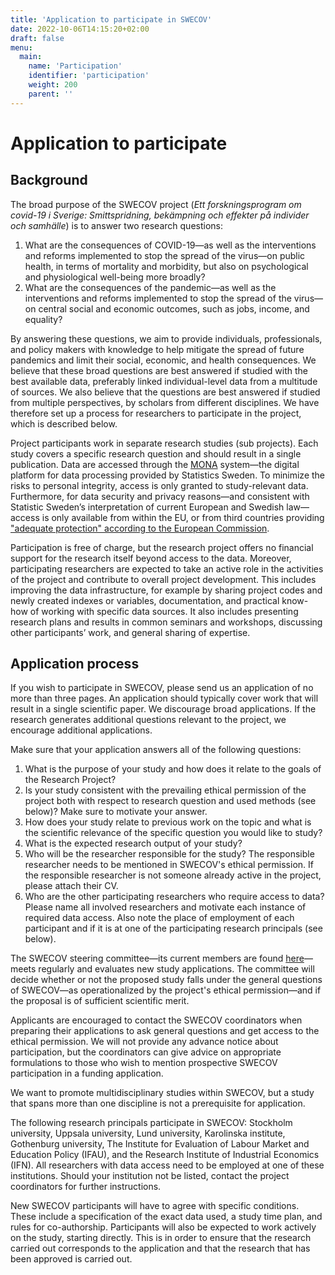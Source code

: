 ```yaml
---
title: 'Application to participate in SWECOV'
date: 2022-10-06T14:15:20+02:00
draft: false
menu:
  main:
    name: 'Participation'
    identifier: 'participation'
    weight: 200
    parent: ''
---
```


# Application to participate

## Background

The broad purpose of the SWECOV project (*Ett forskningsprogram om covid-19 i Sverige: Smittspridning, bekämpning och effekter på individer och samhälle*) is to answer two research questions:

  1. What are the consequences of COVID-19—as well as the interventions and reforms implemented to stop the spread of the virus—on public health, in terms of mortality and morbidity, but also on psychological and physiological well-being more broadly?
  2. What are the consequences of the pandemic—as well as the interventions and reforms implemented to stop the spread of the virus—on central social and economic outcomes, such as jobs, income, and equality?

By answering these questions, we aim to provide individuals, professionals, and policy makers with knowledge to help mitigate the spread of future pandemics and limit their social, economic, and health consequences. We believe that these broad questions are best answered if studied with the best available data, preferably linked individual-level data from a multitude of sources. We also believe that the questions are best answered if studied from multiple perspectives, by scholars from different disciplines. We have therefore set up a process for researchers to participate in the project, which is described below.

Project participants work in separate research studies (sub projects). Each study covers a specific research question and should result in a single publication. Data are accessed through the [MONA](https://www.scb.se/en/services/ordering-data-and-statistics/ordering-microdata/mona--statistics-swedens-platform-for-access-to-microdata/) system—the digital platform for data processing provided by Statistics Sweden. To minimize the risks to personal integrity, access is only granted to study-relevant data. Furthermore, for data security and privacy reasons—and consistent with Statistic Sweden’s interpretation of current European and Swedish law—access is only available from within the EU, or from third countries providing ["adequate protection" according to the European Commission](https://ec.europa.eu/info/law/law-topic/data-protection/international-dimension-data-protection/adequacy-decisions_en).

Participation is free of charge, but the research project offers no financial support for the research itself beyond access to the data. Moreover, participating researchers are expected to take an active role in the activities of the project and contribute to overall project development. This includes improving the data infrastructure, for example by sharing project codes and newly created indexes or variables, documentation, and practical know-how of working with specific data sources. It also includes presenting research plans and results in common seminars and workshops, discussing other participants’ work, and general sharing of expertise.

## Application process

If you wish to participate in SWECOV, please send us an application of no more than three pages. An application should typically cover work that will result in a single scientific paper. We discourage broad applications. If the research generates additional questions relevant to the project, we encourage additional applications.

Make sure that your application answers all of the following questions:

  1. What is the purpose of your study and how does it relate to the goals of the Research Project?
  2. Is your study consistent with the prevailing ethical permission of the project both with respect to research question and used methods (see below)? Make sure to motivate your answer.
  3. How does your study relate to previous work on the topic and what is the scientific relevance of the specific question you would like to study?
  4. What is the expected research output of your study?
  5. Who will be the researcher responsible for the study? The responsible researcher needs to be mentioned in SWECOV's ethical permission. If the responsible researcher is not someone already active in the project, please attach their CV.
  6. Who are the other participating researchers who require access to data? Please name all involved researchers and motivate each instance of required data access. Also note the place of employment of each participant and if it is at one of the participating research principals (see below).

The SWECOV steering committee—its current members are found [here](../aboutus/)—meets regularly and evaluates new study applications. The committee will decide whether or not the proposed study falls under the general questions of SWECOV—as operationalized by the project's ethical permission—and if the proposal is of sufficient scientific merit.

Applicants are encouraged to contact the SWECOV coordinators when preparing their applications to ask general questions and get access to the ethical permission. We will not provide any advance notice about participation, but the coordinators can give advice on appropriate formulations to those who wish to mention prospective SWECOV participation in a funding application.

We want to promote multidisciplinary studies within SWECOV, but a study that spans more than one discipline is not a prerequisite for application.

The following research principals participate in SWECOV: Stockholm university, Uppsala university, Lund university, Karolinska institute, Gothenburg university, The Institute for Evaluation of Labour Market and Education Policy (IFAU), and the Research Institute of Industrial Economics (IFN). All researchers with data access need to be employed at one of these institutions. Should your institution not be listed, contact the project coordinators for further instructions.

New SWECOV participants will have to agree with specific conditions. These include a specification of the exact data used, a study time plan, and rules for co-authorship. Participants will also be expected to work actively on the study, starting directly. This is in order to ensure that the research carried out corresponds to the application and that the research that has been approved is carried out.